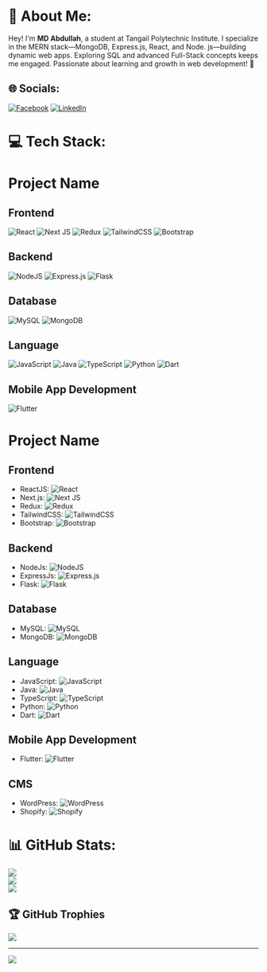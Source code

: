 # 💫 About Me:

Hey! I'm **MD Abdullah**, a student at Tangail Polytechnic Institute. I specialize in the MERN stack—MongoDB, Express.js, React, and Node. js—building dynamic web apps. Exploring SQL and advanced Full-Stack concepts keeps me engaged. Passionate about learning and growth in web development! 🚀




## 🌐 Socials:
[![Facebook](https://img.shields.io/badge/Facebook-%231877F2.svg?logo=Facebook&logoColor=white)](https://www.facebook.com/profile.php?id=100086184884085) [![LinkedIn](https://img.shields.io/badge/LinkedIn-%230077B5.svg?logo=linkedin&logoColor=white)](https://www.linkedin.com/in/md-abdullah-1907b8173/) 

# 💻 Tech Stack:
# Project Name

## Frontend
 ![React](https://img.shields.io/badge/react-%2320232a.svg?style=for-the-badge&logo=react&logoColor=%2361DAFB) ![Next JS](https://img.shields.io/badge/Next-black?style=for-the-badge&logo=next.js&logoColor=white) ![Redux](https://img.shields.io/badge/redux-%23593d88.svg?style=for-the-badge&logo=redux&logoColor=white) ![TailwindCSS](https://img.shields.io/badge/tailwindcss-%2338B2AC.svg?style=for-the-badge&logo=tailwind-css&logoColor=white) ![Bootstrap](https://img.shields.io/badge/bootstrap-%238511FA.svg?style=for-the-badge&logo=bootstrap&logoColor=white)

## Backend
![NodeJS](https://img.shields.io/badge/node.js-6DA55F?style=for-the-badge&logo=node.js&logoColor=white) ![Express.js](https://img.shields.io/badge/express.js-%23404d59.svg?style=for-the-badge&logo=express&logoColor=%2361DAFB) ![Flask](https://img.shields.io/badge/Flask-%23000.svg?style=for-the-badge&logo=flask&logoColor=white)

## Database
 ![MySQL](https://img.shields.io/badge/mysql-%2300000f.svg?style=for-the-badge&logo=mysql&logoColor=white) ![MongoDB](https://img.shields.io/badge/MongoDB-%234ea94b.svg?style=for-the-badge&logo=mongodb&logoColor=white)

## Language
 ![JavaScript](https://img.shields.io/badge/javascript-%23323330.svg?style=for-the-badge&logo=javascript&logoColor=%23F7DF1E) ![Java](https://img.shields.io/badge/java-%23ED8B00.svg?style=for-the-badge&logo=openjdk&logoColor=white) ![TypeScript](https://img.shields.io/badge/TypeScript-3178C6?style=for-the-badge&logo=typescript&logoColor=white) ![Python](https://img.shields.io/badge/python-%2314354C.svg?style=for-the-badge&logo=python&logoColor=white) ![Dart](https://img.shields.io/badge/Dart-%230175C2.svg?style=for-the-badge&logo=dart&logoColor=white)

## Mobile App Development
 ![Flutter](https://img.shields.io/badge/Flutter-%2302569B.svg?style=for-the-badge&logo=flutter&logoColor=white)

# Project Name

## Frontend
- ReactJS: ![React](https://img.shields.io/badge/react-%2320232a.svg?style=for-the-badge&logo=react&logoColor=%2361DAFB)
- Next.js: ![Next JS](https://img.shields.io/badge/Next-black?style=for-the-badge&logo=next.js&logoColor=white)
- Redux: ![Redux](https://img.shields.io/badge/redux-%23593d88.svg?style=for-the-badge&logo=redux&logoColor=white)
- TailwindCSS: ![TailwindCSS](https://img.shields.io/badge/tailwindcss-%2338B2AC.svg?style=for-the-badge&logo=tailwind-css&logoColor=white)
- Bootstrap: ![Bootstrap](https://img.shields.io/badge/bootstrap-%238511FA.svg?style=for-the-badge&logo=bootstrap&logoColor=white)

## Backend
- NodeJs: ![NodeJS](https://img.shields.io/badge/node.js-6DA55F?style=for-the-badge&logo=node.js&logoColor=white)
- ExpressJs: ![Express.js](https://img.shields.io/badge/express.js-%23404d59.svg?style=for-the-badge&logo=express&logoColor=%2361DAFB)
- Flask: ![Flask](https://img.shields.io/badge/Flask-%23000.svg?style=for-the-badge&logo=flask&logoColor=white)

## Database
- MySQL: ![MySQL](https://img.shields.io/badge/mysql-%2300000f.svg?style=for-the-badge&logo=mysql&logoColor=white)
- MongoDB: ![MongoDB](https://img.shields.io/badge/MongoDB-%234ea94b.svg?style=for-the-badge&logo=mongodb&logoColor=white)

## Language
- JavaScript: ![JavaScript](https://img.shields.io/badge/javascript-%23323330.svg?style=for-the-badge&logo=javascript&logoColor=%23F7DF1E)
- Java: ![Java](https://img.shields.io/badge/java-%23ED8B00.svg?style=for-the-badge&logo=openjdk&logoColor=white)
- TypeScript: ![TypeScript](https://img.shields.io/badge/TypeScript-3178C6?style=for-the-badge&logo=typescript&logoColor=white)
- Python: ![Python](https://img.shields.io/badge/python-%2314354C.svg?style=for-the-badge&logo=python&logoColor=white)
- Dart: ![Dart](https://img.shields.io/badge/Dart-%230175C2.svg?style=for-the-badge&logo=dart&logoColor=white)

## Mobile App Development
- Flutter: ![Flutter](https://img.shields.io/badge/Flutter-%2302569B.svg?style=for-the-badge&logo=flutter&logoColor=white)

## CMS
- WordPress: ![WordPress](https://img.shields.io/badge/WordPress-%2321759B.svg?style=for-the-badge&logo=wordpress&logoColor=white)
- Shopify: ![Shopify](https://img.shields.io/badge/Shopify-%237A8080.svg?style=for-the-badge&logo=shopify&logoColor=white)



# 📊 GitHub Stats:
![](https://github-readme-stats.vercel.app/api?username=Md-Abdullah-321&theme=dark&hide_border=false&include_all_commits=true&count_private=true)<br/>
![](https://github-readme-streak-stats.herokuapp.com/?user=Md-Abdullah-321&theme=dark&hide_border=false)<br/>
![](https://github-readme-stats.vercel.app/api/top-langs/?username=Md-Abdullah-321&theme=dark&hide_border=false&include_all_commits=true&count_private=true&layout=compact)

## 🏆 GitHub Trophies
![](https://github-profile-trophy.vercel.app/?username=Md-Abdullah-321&theme=radical&no-frame=false&no-bg=true&margin-w=4)

---
[![](https://visitcount.itsvg.in/api?id=Md-Abdullah-321&icon=0&color=0)](https://visitcount.itsvg.in)

<!-- Proudly created with GPRM ( https://gprm.itsvg.in ) -->
